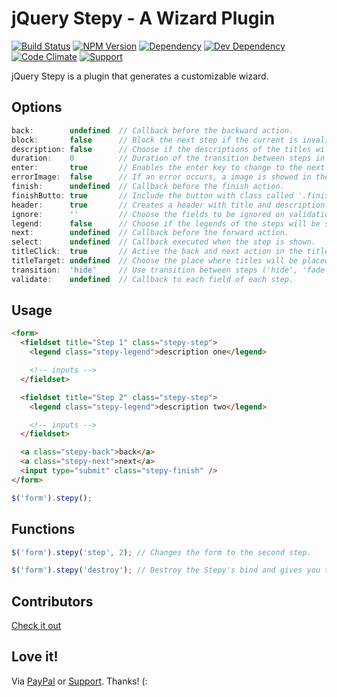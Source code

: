 # jQuery Stepy - A Wizard Plugin

[![Build Status](https://img.shields.io/travis/wbotelhos/stepy/master.svg)](https://travis-ci.org/wbotelhos/stepy)
[![NPM Version](https://badge.fury.io/js/stepy.svg)](https://badge.fury.io/js/stepy)
[![Dependency](https://david-dm.org/wbotelhos/stepy.svg)](https://david-dm.org/wbotelhos/stepy)
[![Dev Dependency](https://david-dm.org/wbotelhos/stepy/dev-status.svg)](https://david-dm.org/wbotelhos/stepy#info=devDependencies)
[![Code Climate](https://codeclimate.com/github/wbotelhos/stepy.png)](https://codeclimate.com/github/wbotelhos/stepy)
[![Support](https://img.shields.io/badge/donate-%3C3-brightgreen.svg)](https://liberapay.com/wbotelhos)

jQuery Stepy is a plugin that generates a customizable wizard.

## Options

```js
back:        undefined  // Callback before the backward action.
block:       false      // Block the next step if the current is invalid.
description: false      // Choose if the descriptions of the titles will be showed.
duration:    0          // Duration of the transition between steps in ms.
enter:       true       // Enables the enter key to change to the next step.
errorImage:  false      // If an error occurs, a image is showed in the title of the corresponding step.
finish:      undefined  // Callback before the finish action.
finishButto: true       // Include the button with class called '.finish' into the last step.
header:      true       // Creates a header with title and description.
ignore:      ''         // Choose the fields to be ignored on validation.
legend:      false      // Choose if the legends of the steps will be showed.
next:        undefined  // Callback before the forward action.
select:      undefined  // Callback executed when the step is shown.
titleClick:  true       // Active the back and next action in the titles.
titleTarget: undefined  // Choose the place where titles will be placed.
transition:  'hide'     // Use transition between steps ('hide', 'fade' or 'slide').
validate:    undefined  // Callback to each field of each step.
```

## Usage

```html
<form>
  <fieldset title="Step 1" class="stepy-step">
    <legend class="stepy-legend">description one</legend>

    <!-- inputs -->
  </fieldset>

  <fieldset title="Step 2" class="stepy-step">
    <legend class="stepy-legend">description two</legend>

    <!-- inputs -->
  </fieldset>

  <a class="stepy-back">back</a>
  <a class="stepy-next">next</a>
  <input type="submit" class="stepy-finish" />
</form>
```

```js
$('form').stepy();
```

## Functions

```js
$('form').stepy('step', 2); // Changes the form to the second step.

$('form').stepy('destroy'); // Destroy the Stepy's bind and gives you the raw element.
```

## Contributors

[Check it out](http://github.com/wbotelhos/stepy/graphs/contributors)

## Love it!

Via [PayPal](https://www.paypal.com/cgi-bin/webscr?cmd=_donations&business=X8HEP2878NDEG&item_name=stepy) or [Support](https://liberapay.com/wbotelhos). Thanks! (:
